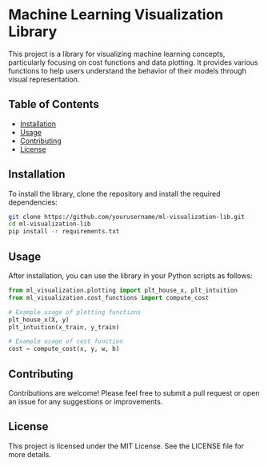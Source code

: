 # Machine Learning Visualization Library

This project is a library for visualizing machine learning concepts, particularly focusing on cost functions and data plotting. It provides various functions to help users understand the behavior of their models through visual representation.

## Table of Contents

- [Installation](#installation)
- [Usage](#usage)
- [Contributing](#contributing)
- [License](#license)

## Installation

To install the library, clone the repository and install the required dependencies:

```bash
git clone https://github.com/yourusername/ml-visualization-lib.git
cd ml-visualization-lib
pip install -r requirements.txt
```

## Usage

After installation, you can use the library in your Python scripts as follows:

```python
from ml_visualization.plotting import plt_house_x, plt_intuition
from ml_visualization.cost_functions import compute_cost

# Example usage of plotting functions
plt_house_x(X, y)
plt_intuition(x_train, y_train)

# Example usage of cost function
cost = compute_cost(x, y, w, b)
```

## Contributing

Contributions are welcome! Please feel free to submit a pull request or open an issue for any suggestions or improvements.

## License

This project is licensed under the MIT License. See the LICENSE file for more details.